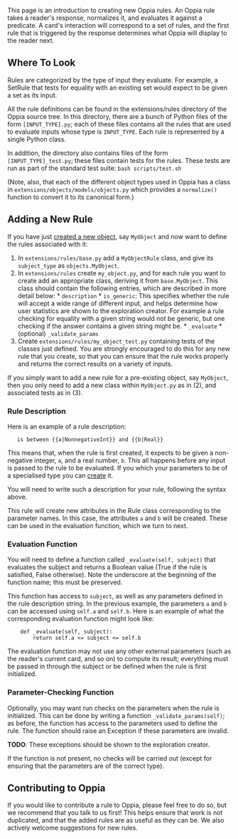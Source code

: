 This page is an introduction to creating new Oppia rules. An Oppia rule takes a reader's response, normalizes it, and evaluates it against a predicate. A card's interaction will correspond to a set of rules, and the first rule that is triggered by the response determines what Oppia will display to the reader next.

## Where To Look ##

Rules are categorized by the type of input they evaluate. For example, a SetRule that tests for equality with an existing set would expect to be given a set as its input.

All the rule definitions can be found in the extensions/rules directory of the Oppia source tree. In this directory, there are a bunch of Python files of the form `[INPUT_TYPE].py`; each of these files contains all the rules that are used to evaluate inputs whose type is `INPUT_TYPE`. Each rule is represented by a single Python class.

In addition, the directory also contains files of the form `[INPUT_TYPE]_test.py`; these files contain tests for the rules. These tests are run as part of the standard test suite:
`bash scripts/test.sh`

(Note, also, that each of the different object types used in Oppia has a class in `extensions/objects/models/objects.py` which provides a `normalize()` function to convert it to its canonical form.)

## Adding a New Rule ##

If you have just [created a new object](Creating-Objects.md), say `MyObject` and now want to define the rules associated with it:
  1. In `extensions/rules/base.py` add a `MyObjectRule` class, and give its `subject_type` as `objects.MyObject`.
  1. In `extensions/rules` create `my_object.py`, and for each rule you want to create add an appropriate class, deriving it from `base.MyObject`. This class should contain the following entries, which are described in more detail below:
    * `description`
    * `is_generic`: This specifies whether the rule will accept a wide range of different input, and helps determine how user statistics are shown to the exploration creator. For example a rule checking for equality with a given string would not be generic, but one checking if the answer contains a given string might be.
    * `_evaluate`
    * (optional) `_validate_params`
  1. Create `extensions/rules/my_object_test.py` containing tests of the classes just defined. You are strongly encouraged to do this for any new rule that you create, so that you can ensure that the rule works properly and returns the correct results on a variety of inputs.

If you simply want to add a new rule for a pre-existing object, say `MyObject`, then you only need to add a new class within `MyObject.py` as in (2), and associated tests as in (3).

### Rule Description ###

Here is an example of a rule description:

```
   is between {{a|NonnegativeInt}} and {{b|Real}}
```

This means that, when the rule is first created, it expects to be given a non-negative integer, `a`, and a real number, `b`. This all happens before any input is passed to the rule to be evaluated. If you which your parameters to be of a specialised type you can [create](Creating-Objects.md) it.

You will need to write such a description for your rule, following the syntax above.

This rule will create new attributes in the Rule class corresponding to the parameter names. In this case, the attributes `a` and `b` will be created. These can be used in the evaluation function, which we turn to next.

### Evaluation Function ###

You will need to define a function called `_evaluate(self, subject)` that evaluates the subject and returns a Boolean value (True if the rule is satisfied, False otherwise). Note the underscore at the beginning of the function name; this must be preserved.

This function has access to `subject`, as well as any parameters defined in the rule description string. In the previous example, the parameters `a` and `b` can be accessed using `self.a` and `self.b`. Here is an example of what the corresponding evaluation function might look like:

```
    def _evaluate(self, subject):
        return self.a <= subject <= self.b
```

The evaluation function may not use any other external parameters (such as the reader's current card, and so on) to compute its result; everything must be passed in through the subject or be defined when the rule is first initialized.

### Parameter-Checking Function ###

Optionally, you may want run checks on the parameters when the rule is initialized. This can be done by writing a function `_validate_params(self)`; as before, the function has access to the parameters used to define the rule. The function should raise an Exception if these parameters are invalid.

**TODO**: These exceptions should be shown to the exploration creator.

If the function is not present, no checks will be carried out (except for ensuring that the parameters are of the correct type).

## Contributing to Oppia ##

If you would like to contribute a rule to Oppia, please feel free to do so, but we recommend that you talk to us first! This helps ensure that work is not duplicated, and that the added rules are as useful as they can be. We also actively welcome suggestions for new rules.
